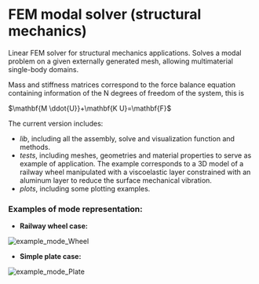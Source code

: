 # FEM modal solver (structural mechanics)

Linear FEM solver for structural mechanics applications. Solves a modal problem on a given externally generated mesh, allowing multimaterial single-body domains.

Mass and stiffness matrices correspond to the force balance equation containing information of the N degrees of freedom of the system, this is 

$\mathbf{M \ddot{U}}+\mathbf{K U}=\mathbf{F}$

The current version includes: 

* *lib*, including all the assembly, solve and visualization function and methods.
* *tests*, including meshes, geometries and material properties to serve as example of application. The example corresponds to a 3D model of a railway wheel manipulated with a viscoelastic layer constrained with an aluminum layer to reduce the surface mechanical vibration. 
* *plots*, including some plotting examples.

### Examples of mode representation: 

* **Railway wheel case:**

![example_mode_Wheel](https://user-images.githubusercontent.com/92535468/164887157-5175ffca-6b09-4fce-a824-41712d63ef33.png)

* **Simple plate case:**

![example_mode_Plate](https://user-images.githubusercontent.com/92535468/164887158-10cd4958-8b0e-49a7-bc92-c11262909028.png)

